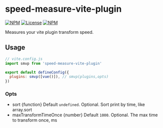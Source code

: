 # speed-measure-vite-plugin

[![NPM](https://badgen.net/npm/v/speed-measure-vite-plugin)](https://www.npmjs.com/package/speed-measure-vite-plugin)
[![License](https://img.shields.io/github/license/lbb00/speed-measure-vite-plugin.svg)](https://github.com/lbb00/speed-measure-vite-plugin/blob/master/LICENSE)
[![NPM](https://img.shields.io/npm/dt/speed-measure-vite-plugin.svg)](https://www.npmjs.com/package/speed-measure-vite-plugin)

Measures your vite plugin transform speed.

## Usage

```javascript
// vite.config.js
import smvp from 'speed-measure-vite-plugin'

export default defineConfig({
  plugins: smvp([vue()]), // smvp(plugins,opts)
})
```

### Opts

- sort {function} Default `undefined`. Optional. Sort print by time, like array.sort
- maxTransformTimeOnce {number} Default `1000`. Optional. The max time to transform once, ms
